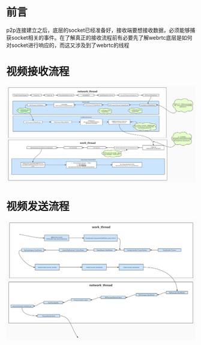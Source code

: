 # 前言
p2p连接建立之后，底层的socket已经准备好，接收端要想接收数据，必须能够捕获socket相关的事件。在了解真正的接收流程前有必要先了解webrtc底层是如何对socket进行响应的，而这又涉及到了webrtc的线程
# 视频接收流程
![](../pic/视频接收流程.jpg)
# 视频发送流程
![](../pic/视频发送流程.jpg)